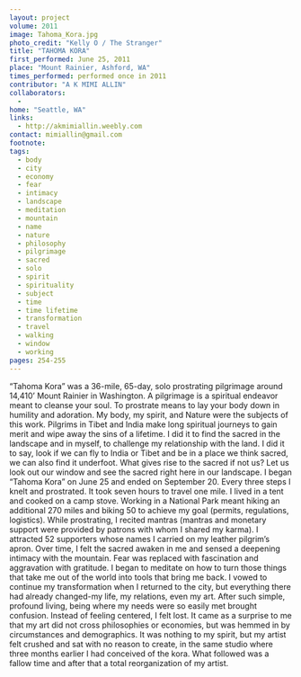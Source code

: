 ```yaml
---
layout: project
volume: 2011
image: Tahoma_Kora.jpg
photo_credit: "Kelly O / The Stranger"
title: "TAHOMA KORA"
first_performed: June 25, 2011
place: "Mount Rainier, Ashford, WA"
times_performed: performed once in 2011
contributor: "A K MIMI ALLIN"
collaborators: 
  - 
home: "Seattle, WA"
links: 
  - http://akmimiallin.weebly.com
contact: mimiallin@gmail.com
footnote: 
tags: 
  - body
  - city
  - economy
  - fear
  - intimacy
  - landscape
  - meditation
  - mountain
  - name
  - nature
  - philosophy
  - pilgrimage
  - sacred
  - solo
  - spirit
  - spirituality
  - subject
  - time
  - time lifetime
  - transformation
  - travel
  - walking
  - window
  - working
pages: 254-255
---
```


“Tahoma Kora” was a 36-mile, 65-day, solo prostrating pilgrimage around 14,410’ Mount Rainier in Washington. A pilgrimage is a spiritual endeavor meant to cleanse your soul. To prostrate means to lay your body down in humility and adoration. My body, my spirit, and Nature were the subjects of this work. Pilgrims in Tibet and India make long spiritual journeys to gain merit and wipe away the sins of a lifetime. I did it to find the sacred in the landscape and in myself, to challenge my relationship with the land. I did it to say, look if we can fly to India or Tibet and be in a place we think sacred, we can also find it underfoot. What gives rise to the sacred if not us? Let us look out our window and see the sacred right here in our landscape. I began “Tahoma Kora” on June 25 and ended on September 20. Every three steps I knelt and prostrated. It took seven hours to travel one mile. I lived in a tent and cooked on a camp stove. Working in a National Park meant hiking an additional 270 miles and biking 50 to achieve my goal (permits, regulations, logistics). While prostrating, I recited mantras (mantras and monetary support were provided by patrons with whom I shared my karma). I attracted 52 supporters whose names I carried on my leather pilgrim’s apron. Over time, I felt the sacred awaken in me and sensed a deepening intimacy with the mountain. Fear was replaced with fascination and aggravation with gratitude. I began to meditate on how to turn those things that take me out of the world into tools that bring me back. I vowed to continue my transformation when I returned to the city, but everything there had already changed-my life, my relations, even my art. After such simple, profound living, being where my needs were so easily met brought confusion. Instead of feeling centered, I felt lost. It came as a surprise to me that my art did not cross philosophies or economies, but was hemmed in by circumstances and demographics. It was nothing to my spirit, but my artist felt crushed and sat with no reason to create, in the same studio where three months earlier I had conceived of the kora. What followed was a fallow time and after that a total reorganization of my artist.
